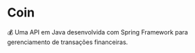 # Coin
💰 Uma API em Java desenvolvida com Spring Framework para gerenciamento de transações financeiras.
